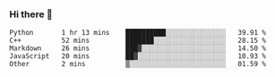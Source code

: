 ### Hi there 👋

<!--START_SECTION:waka-->

```text
Python       1 hr 13 mins    ██████████░░░░░░░░░░░░░░░   39.91 %
C++          52 mins         ███████░░░░░░░░░░░░░░░░░░   28.15 %
Markdown     26 mins         ███▓░░░░░░░░░░░░░░░░░░░░░   14.50 %
JavaScript   20 mins         ██▓░░░░░░░░░░░░░░░░░░░░░░   10.93 %
Other        2 mins          ▒░░░░░░░░░░░░░░░░░░░░░░░░   01.59 %
```

<!--END_SECTION:waka-->
